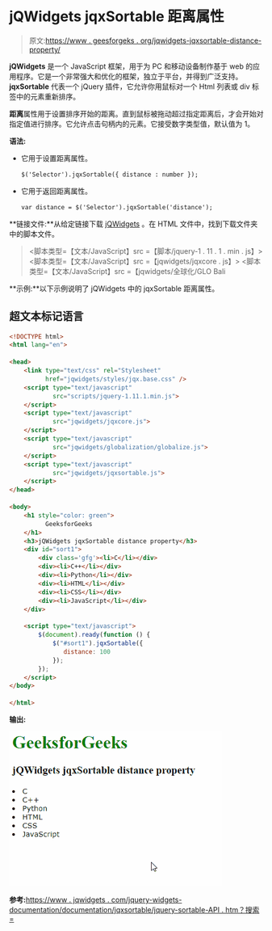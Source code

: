 # jQWidgets jqxSortable 距离属性

> 原文:[https://www . geesforgeks . org/jqwidgets-jqxsortable-distance-property/](https://www.geeksforgeeks.org/jqwidgets-jqxsortable-distance-property/)

**jQWidgets** 是一个 JavaScript 框架，用于为 PC 和移动设备制作基于 web 的应用程序。它是一个非常强大和优化的框架，独立于平台，并得到广泛支持。 **jqxSortable** 代表一个 jQuery 插件，它允许你用鼠标对一个 Html 列表或 div 标签中的元素重新排序。

**距离**属性用于设置排序开始的距离。直到鼠标被拖动超过指定距离后，才会开始对指定值进行排序。它允许点击句柄内的元素。它接受数字类型值，默认值为 1。

**语法:**

*   它用于设置距离属性。

    ```html
    $('Selector').jqxSortable({ distance : number });
    ```

*   它用于返回距离属性。

    ```html
    var distance = $('Selector').jqxSortable('distance');
    ```

**链接文件:**从给定链接下载 [jQWidgets](https://www.jqwidgets.com/download/) 。在 HTML 文件中，找到下载文件夹中的脚本文件。

> <link type="”text/css”" rel="”Stylesheet”" href="”jqwidgets/styles/jqx.base.css”">
> <脚本类型=【文本/JavaScript】src =【脚本/jquery-1 . 11 . 1 . min . js】></脚本>
> <脚本类型=【文本/JavaScript】src =【jqwidgets/jqxcore . js】></脚本>
> <脚本类型=【文本/JavaScript】src =【jqwidgets/全球化/GLO Bali

**示例:**以下示例说明了 jQWidgets 中的 jqxSortable 距离属性。

## 超文本标记语言

```html
<!DOCTYPE html>
<html lang="en">

<head>
    <link type="text/css" rel="Stylesheet" 
          href="jqwidgets/styles/jqx.base.css" />
    <script type="text/javascript" 
            src="scripts/jquery-1.11.1.min.js">
    </script>
    <script type="text/javascript" 
            src="jqwidgets/jqxcore.js">
    </script>
    <script type="text/javascript" 
            src="jqwidgets/globalization/globalize.js">
    </script>
    <script type="text/javascript" 
            src="jqwidgets/jqxsortable.js">
    </script>
</head>

<body>
    <h1 style="color: green">
          GeeksforGeeks 
    </h1>
    <h3>jQWidgets jqxSortable distance property</h3>
    <div id="sort1">
        <div class='gfg'><li>C</li></div>
        <div><li>C++</li></div>
        <div><li>Python</li></div>
        <div><li>HTML</li></div>
        <div><li>CSS</li></div>
        <div><li>JavaScript</li></div>
    </div>    

    <script type="text/javascript">
        $(document).ready(function () {
            $("#sort1").jqxSortable({
               distance: 100
            });
        });
    </script>
</body>

</html>
```

**输出:**

![](img/f1ee8f52c58157eeaebf3bb17cb9c79e.png)

**参考:**[https://www . jqwidgets . com/jquery-widgets-documentation/documentation/jqxsortable/jquery-sortable-API . htm？搜索=](https://www.jqwidgets.com/jquery-widgets-documentation/documentation/jqxsortable/jquery-sortable-api.htm?search=)